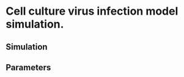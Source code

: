 # Cell culture virus infection model simulation.
<div class="w3-row">
<div class="w3-twothird">

## Simulation
<bdl-fmi id="idfmi" mode="oneshot" src="CellCulture.js" fminame="CellCulture" tolerance="0.000001" starttime="0" stoptime="9" fstepsize="0.1" fpslimit="60" guid="{45a4051d-4ad1-4260-bad4-eee7c618aea2}" valuereferences="21,19,20,23,24" valuelabels="cell_live,cell_exposed,cell_infectious,cell_sick,cell_susceptible" inputs="incubation,84,1,1,f;infectious,85,1,1,f;diseased,83,1,1,f;mortality,81,1,1,f;contactrate,70,1,1,f" inputlabels="t_incubation,t_infectious,t_diseased,mortality,beta"></bdl-fmi>

<bdl-chartjs-time width="400" height="200" fromid="idfmi" labels="live,exposed,infectious,sick,susceptible" initialdata="" refindex="0" refvalues="5" responsive="true" maxdata="1024"></bdl-chartjs-time>

</div>
<div class="w3-third">

## Parameters
<bdl-range id="mortality" title="MOR" min="0" max="1" default="0.8" step="0.05"></bdl-range>

<bdl-range id="incubation" title="INC" min="0.1" max="5" default="1" step="0.1"></bdl-range>

<bdl-range id="infectious" title="INF" min="0.1" max="5" default="1" step="0.1"></bdl-range>

<bdl-range id="diseased" title="DIS" min="0.1" max="5" default="1" step="0.1"></bdl-range>

<bdl-range id="contactrate" title="CON" min="0.1" max="100" default="10" step="0.1"></bdl-range>

</div>
</div>